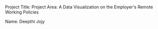 Project Title:
Project Area: A Data Visualization on the Employer's Remote Working Policies

Name: Deepthi Jojy